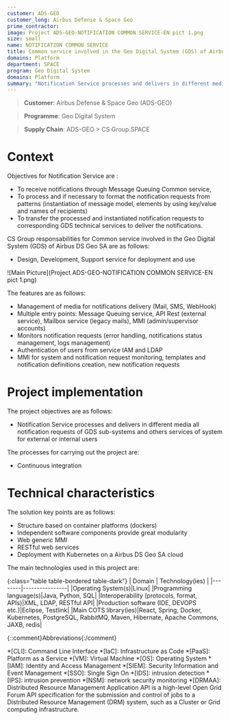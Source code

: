 ```yaml
---
customer: ADS-GEO
customer_long: Airbus Defense & Space Geo
prime_contractor: 
image: Project ADS-GEO-NOTIFICATION COMMON SERVICE-EN pict 1.png
size: small
name: NOTIFICATION COMMON SERVICE
title: Common service involved in the Geo Digital System (GDS) of Airbus DS Geo SA
domains: Platform
department: SPACE
program: Geo Digital System
domains: Platform
summary: "Notification Service processes and delivers in different media all notification requests of GDS sub-systems and others services of system for external or internal users"
---
```


> __Customer__\: Airbus Defense & Space Geo (ADS-GEO)

> __Programme__\: Geo Digital System

> __Supply Chain__\: ADS-GEO >  CS Group SPACE


# Context

Objectives for Notification Service are :
* To receive notifications through Message Queuing Common service,
* To process and if necessary to format the notification requests from patterns (instantiation of message model, elements by using key/value and names of recipients)
* To transfer the processed and instantiated notification requests to corresponding GDS technical services to deliver the notifications.

CS Group responsabilities for Common service involved in the Geo Digital System (GDS) of Airbus DS Geo SA are as follows:
* Design, Development, Support service for deployment and use

![Main Picture](Project ADS-GEO-NOTIFICATION COMMON SERVICE-EN pict 1.png)

The features are as follows:
* Management of media for notifications delivery (Mail, SMS, WebHook)
* Multiple entry points: Message Queuing service,  API Rest (external service), Mailbox service (legacy mails), MMI (admin/supervisor accounts)
* Monitors notification requests (error handling, notifications status management, logs management)
* Authentication of users from service IAM and LDAP
* MMI for system and notification request monitoring, templates and notification definitions creation, new notification requests

# Project implementation

The project objectives are as follows:
* Notification Service processes and delivers in different media all notification requests of GDS sub-systems and others services of system for external or internal users

The processes for carrying out the project are:
* Continuous integration

# Technical characteristics

The solution key points are as follows:
* Structure based on container platforms (dockers)
* Independent software components provide great modularity
* Web generic MMI
* RESTful web services
* Deployment with Kubernetes on a Airbus DS Geo SA cloud



The main technologies used in this project are:

{:class="table table-bordered table-dark"}
| Domain | Technology(ies) |
|--------|----------------|
|Operating System(s)|Linux|
|Programming language(s)|Java, Python, SQL|
|Interoperability (protocols, format, APIs)|XML, LDAP, RESTful API|
|Production software (IDE, DEVOPS etc.)|Eclipse, Testlink|
|Main COTS library(ies)|React, Spring, Docker, Kubernetes, PostgreSQL, RabbitMQ, Maven, Hibernate, Apache Commons, JAXB, redis|



{::comment}Abbreviations{:/comment}

*[CLI]: Command Line Interface
*[IaC]: Infrastructure as Code
*[PaaS]: Platform as a Service
*[VM]: Virtual Machine
*[OS]: Operating System
*[IAM]: Identity and Access Management
*[SIEM]: Security Information and Event Management
*[SSO]: Single Sign On
*[IDS]: intrusion detection
*[IPS]: intrusion prevention
*[NSM]: network security monitoring
*[DRMAA]: Distributed Resource Management Application API is a high-level Open Grid Forum API specification for the submission and control of jobs to a Distributed Resource Management (DRM) system, such as a Cluster or Grid computing infrastructure.
